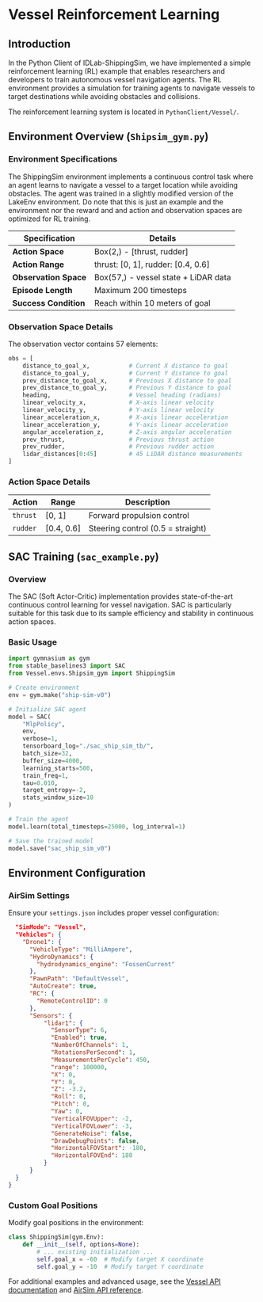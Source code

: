 # Vessel Reinforcement Learning

## Introduction

In the Python Client of IDLab-ShippingSim, we have implemented a simple reinforcement learning (RL) example that enables researchers and developers to train autonomous vessel navigation agents. The RL environment provides a simulation for training agents to navigate vessels to target destinations while avoiding obstacles and collisions.

The reinforcement learning system is located in `PythonClient/Vessel/`.

## Environment Overview (`Shipsim_gym.py`)

### Environment Specifications

The ShippingSim environment implements a continuous control task where an agent learns to navigate a vessel to a target location while avoiding obstacles. The agent was trained in a slightly modified version of the LakeEnv environment. Do note that this is just an example and the environment nor the reward and and action and observation spaces are optimized for RL training.

| Specification | Details |
|---------------|---------|
| **Action Space** | Box(2,) - [thrust, rudder] |
| **Action Range** | thrust: [0, 1], rudder: [0.4, 0.6] |
| **Observation Space** | Box(57,) - vessel state + LiDAR data |
| **Episode Length** | Maximum 200 timesteps |
| **Success Condition** | Reach within 10 meters of goal |

### Observation Space Details

The observation vector contains 57 elements:

```python
obs = [
    distance_to_goal_x,           # Current X distance to goal
    distance_to_goal_y,           # Current Y distance to goal  
    prev_distance_to_goal_x,      # Previous X distance to goal
    prev_distance_to_goal_y,      # Previous Y distance to goal
    heading,                      # Vessel heading (radians)
    linear_velocity_x,            # X-axis linear velocity
    linear_velocity_y,            # Y-axis linear velocity
    linear_acceleration_x,        # X-axis linear acceleration
    linear_acceleration_y,        # Y-axis linear acceleration
    angular_acceleration_z,       # Z-axis angular acceleration
    prev_thrust,                  # Previous thrust action
    prev_rudder,                  # Previous rudder action
    lidar_distances[0:45]         # 45 LiDAR distance measurements
]
```

### Action Space Details

| Action | Range | Description |
|--------|-------|-------------|
| `thrust` | [0, 1] | Forward propulsion control |
| `rudder` | [0.4, 0.6] | Steering control (0.5 = straight) |

## SAC Training (`sac_example.py`)

### Overview
The SAC (Soft Actor-Critic) implementation provides state-of-the-art continuous control learning for vessel navigation. SAC is particularly suitable for this task due to its sample efficiency and stability in continuous action spaces.

### Basic Usage

```python
import gymnasium as gym
from stable_baselines3 import SAC
from Vessel.envs.Shipsim_gym import ShippingSim

# Create environment
env = gym.make("ship-sim-v0")

# Initialize SAC agent
model = SAC(
    "MlpPolicy", 
    env, 
    verbose=1,
    tensorboard_log="./sac_ship_sim_tb/",
    batch_size=32,
    buffer_size=4000,
    learning_starts=500,
    train_freq=1,
    tau=0.010,
    target_entropy=-2,
    stats_window_size=10
)

# Train the agent
model.learn(total_timesteps=25000, log_interval=1)

# Save the trained model
model.save("sac_ship_sim_v0")
```

## Environment Configuration

### AirSim Settings

Ensure your `settings.json` includes proper vessel configuration:

```json
  "SimMode": "Vessel",
  "Vehicles": {
    "Drone1": {
      "VehicleType": "MilliAmpere",
      "HydroDynamics": {
        "hydrodynamics_engine": "FossenCurrent"
      },
      "PawnPath": "DefaultVessel",
      "AutoCreate": true,
      "RC": {
        "RemoteControlID": 0
      },
      "Sensors": {
          "lidar1": {
            "SensorType": 6,
            "Enabled": true,
            "NumberOfChannels": 1,
            "RotationsPerSecond": 1,
            "MeasurementsPerCycle": 450,
            "range": 100000,
            "X": 0,
            "Y": 0,
            "Z": -3.2,
            "Roll": 0,
            "Pitch": 0,
            "Yaw": 0,
            "VerticalFOVUpper": -2,
            "VerticalFOVLower": -3,
            "GenerateNoise": false,
            "DrawDebugPoints": false,
            "HorizontalFOVStart": -180,
            "HorizontalFOVEnd": 180
          }
      }
  }
}
```

### Custom Goal Positions

Modify goal positions in the environment:

```python
class ShippingSim(gym.Env):
    def __init__(self, options=None):
        # ... existing initialization ...
        self.goal_x = -60  # Modify target X coordinate
        self.goal_y = -10  # Modify target Y coordinate
```

For additional examples and advanced usage, see the [Vessel API documentation](vessel_api.md) and [AirSim API reference](../apis.md).
